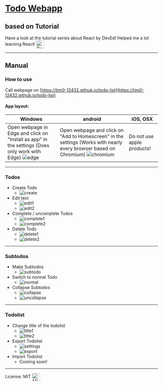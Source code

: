 # [Todo Webapp](https://tim0-12432.github.io/todo-list)

## based on Tutorial
Have a look at the tutorial series about React by DevEd!
Helped me a lot learning React! <img align="center" alt="React icon" width="26px" src="https://www.centigrade.de/basic/resources/images/content/Logo.React.svg" />

---
## Manual
### How to use
Call webpage on [https://tim0-12432.github.io/todo-list](https://tim0-12432.github.io/todo-list)

#### App layout:
|Windows|android|iOS, OSX|
|---|---|---|
|Open webpage in Edge and click on "Install as app" in the settings (Does only work with Edge) ![edge](https://github.com/tim0-12432/todo-list/blob/main/src/docs/edge-app.JPG)|Open webpage and click on "Add to Homescreen" in the settings (Works with nearly every browser based on Chromium) ![chromium](https://github.com/tim0-12432/todo-list/blob/main/src/docs/chromium-app.JPG)|Do not use apple products!|


---
### Todos

* Create Todo
  * ![create](https://github.com/tim0-12432/todo-list/blob/main/src/docs/create-todo.JPG)
* Edit text
  * ![edit1](https://github.com/tim0-12432/todo-list/blob/main/src/docs/edit-text.JPG)
  * ![edit2](https://github.com/tim0-12432/todo-list/blob/main/src/docs/edit-text2.JPG)
* Complete / uncomplete Todos
  * ![complete1](https://github.com/tim0-12432/todo-list/blob/main/src/docs/complete.JPG)
  * ![complete2](https://github.com/tim0-12432/todo-list/blob/main/src/docs/complete2.JPG)
* Delete Todo
  * ![delete1](https://github.com/tim0-12432/todo-list/blob/main/src/docs/delete.JPG)
  * ![delete2](https://github.com/tim0-12432/todo-list/blob/main/src/docs/delete2.JPG)

---
### Subtodos

* Make Subtodos
  * ![subtodo](https://github.com/tim0-12432/todo-list/blob/main/src/docs/subtodo.JPG)
* Switch to normal Todo
  * ![normal](https://github.com/tim0-12432/todo-list/blob/main/src/docs/normal-todo.JPG)
* Collapse Subtodos
  * ![collapse](https://github.com/tim0-12432/todo-list/blob/main/src/docs/collapse.JPG)
  * ![uncollapse](https://github.com/tim0-12432/todo-list/blob/main/src/docs/uncollapse.JPG)

---
### Todolist

* Change title of the todolist
  * ![title1](https://github.com/tim0-12432/todo-list/blob/main/src/docs/title.JPG)
  * ![title2](https://github.com/tim0-12432/todo-list/blob/main/src/docs/title2.JPG)
* Export Todolist
  * ![settings](https://github.com/tim0-12432/todo-list/blob/main/src/docs/settings.JPG)
  * ![export](https://github.com/tim0-12432/todo-list/blob/main/src/docs/export.JPG)
* Import Todolist
  * Coming soon!

---

License: MIT <img align="center" alt="MIT logo" width="26px" src="https://upload.wikimedia.org/wikipedia/commons/thumb/0/0b/License_icon-mit-2.svg/256px-License_icon-mit-2.svg.png" />
